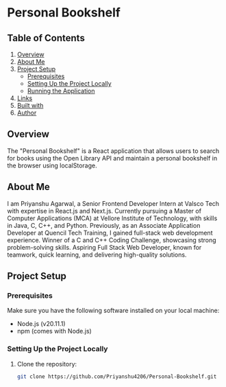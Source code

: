 # Personal Bookshelf

## Table of Contents
1. [Overview](#overview)
2. [About Me](#about-me)
3. [Project Setup](#project-setup)
    - [Prerequisites](#prerequisites)
    - [Setting Up the Project Locally](#setting-up-the-project-locally)
    - [Running the Application](#running-the-application)
4. [Links](#links)
5. [Built with](#built-with)
6. [Author](#author)

## Overview
The "Personal Bookshelf" is a React application that allows users to search for books using the Open Library API and maintain a personal bookshelf in the browser using localStorage.

## About Me
I am Priyanshu Agarwal, a Senior Frontend Developer Intern at Valsco Tech with expertise in React.js and Next.js. Currently pursuing a Master of Computer Applications (MCA) at Vellore Institute of Technology, with skills in Java, C, C++, and Python. Previously, as an Associate Application Developer at Quencil Tech Training, I gained full-stack web development experience. Winner of a C and C++ Coding Challenge, showcasing strong problem-solving skills. Aspiring Full Stack Web Developer, known for teamwork, quick learning, and delivering high-quality solutions.

## Project Setup

### Prerequisites
Make sure you have the following software installed on your local machine:
- Node.js (v20.11.1)
- npm (comes with Node.js)

### Setting Up the Project Locally
1. Clone the repository:
   ```bash
   git clone https://github.com/Priyanshu4206/Personal-Bookshelf.git
